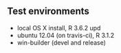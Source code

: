 ## Test environments
* local OS X install, R 3.6.2 upd 
* ubuntu 12.04 (on travis-ci), R 3.1.2
* win-builder (devel and release)
